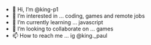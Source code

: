 - 👋 Hi, I’m @king-p1
- 👀 I’m interested in ... coding, games and remote jobs
- 🌱 I’m currently learning ... javascript
- 💞️ I’m looking to collaborate on ... games
- 📫 How to reach me ... ig @king._paul

<!---
king-p1/king-p1 is a ✨ special ✨ repository because its `README.md` (this file) appears on your GitHub profile.
You can click the Preview link to take a look at your changes.
--->
